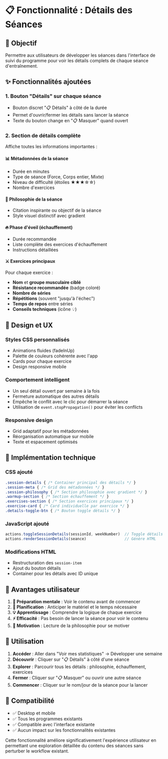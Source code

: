 # 📋 Fonctionnalité : Détails des Séances

## 🎯 Objectif

Permettre aux utilisateurs de développer les séances dans l'interface de suivi du programme pour voir les détails complets de chaque séance d'entraînement.

## ✨ Fonctionnalités ajoutées

### 1. **Bouton "Détails" sur chaque séance**
- Bouton discret "📋 Détails" à côté de la durée
- Permet d'ouvrir/fermer les détails sans lancer la séance
- Texte du bouton change en "📋 Masquer" quand ouvert

### 2. **Section de détails complète**
Affiche toutes les informations importantes :

#### 📊 **Métadonnées de la séance**
- Durée en minutes
- Type de séance (Force, Corps entier, Mixte)
- Niveau de difficulté (étoiles ★★★☆☆)
- Nombre d'exercices

#### 💭 **Philosophie de la séance**
- Citation inspirante ou objectif de la séance
- Style visuel distinctif avec gradient

#### 🔥 **Phase d'éveil (échauffement)**
- Durée recommandée
- Liste complète des exercices d'échauffement
- Instructions détaillées

#### ⚔️ **Exercices principaux**
Pour chaque exercice :
- **Nom** et **groupe musculaire ciblé**
- **Résistance recommandée** (badge coloré)
- **Nombre de séries**
- **Répétitions** (souvent "jusqu'à l'échec")
- **Temps de repos** entre séries
- **Conseils techniques** (icône 💡)

## 🎨 Design et UX

### **Styles CSS personnalisés**
- Animations fluides (fadeInUp)
- Palette de couleurs cohérente avec l'app
- Cards pour chaque exercice
- Design responsive mobile

### **Comportement intelligent**
- Un seul détail ouvert par semaine à la fois
- Fermeture automatique des autres détails
- Empêche le conflit avec le clic pour démarrer la séance
- Utilisation de `event.stopPropagation()` pour éviter les conflicts

### **Responsive design**
- Grid adaptatif pour les métadonnées
- Réorganisation automatique sur mobile
- Texte et espacement optimisés

## 🔧 Implémentation technique

### **CSS ajouté**
```css
.session-details { /* Container principal des détails */ }
.session-meta { /* Grid des métadonnées */ }
.session-philosophy { /* Section philosophie avec gradient */ }
.warmup-section { /* Section échauffement */ }
.exercises-section { /* Section exercices principaux */ }
.exercise-card { /* Card individuelle par exercice */ }
.details-toggle-btn { /* Bouton toggle détails */ }
```

### **JavaScript ajouté**
```javascript
actions.toggleSessionDetails(sessionId, weekNumber)  // Toggle détails
actions.renderSessionDetails(seance)                 // Génère HTML
```

### **Modifications HTML**
- Restructuration des `session-item`
- Ajout du bouton détails
- Container pour les détails avec ID unique

## 🎯 Avantages utilisateur

1. **📖 Préparation mentale** : Voir le contenu avant de commencer
2. **🎯 Planification** : Anticiper le matériel et le temps nécessaire
3. **💡 Apprentissage** : Comprendre la logique de chaque exercice
4. **⚡ Efficacité** : Pas besoin de lancer la séance pour voir le contenu
5. **🧘 Motivation** : Lecture de la philosophie pour se motiver

## 🔄 Utilisation

1. **Accéder** : Aller dans "Voir mes statistiques" → Développer une semaine
2. **Découvrir** : Cliquer sur "📋 Détails" à côté d'une séance
3. **Explorer** : Parcourir tous les détails : philosophie, échauffement, exercices
4. **Fermer** : Cliquer sur "📋 Masquer" ou ouvrir une autre séance
5. **Commencer** : Cliquer sur le nom/jour de la séance pour la lancer

## 🚀 Compatibilité

- ✅ Desktop et mobile
- ✅ Tous les programmes existants
- ✅ Compatible avec l'interface existante
- ✅ Aucun impact sur les fonctionnalités existantes

Cette fonctionnalité améliore significativement l'expérience utilisateur en permettant une exploration détaillée du contenu des séances sans perturber le workflow existant.